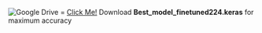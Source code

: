 ![Google Drive](https://img.shields.io/badge/Google%20Drive-4285F4?style=for-the-badge&logo=googledrive&logoColor=white) = [Click Me!](https://drive.google.com/drive/folders/1jZHU3DM7Qp334xl7t8ovGU0XmxwOTNva?usp=sharing)
Download **Best_model_finetuned224.keras** for  maximum accuracy
